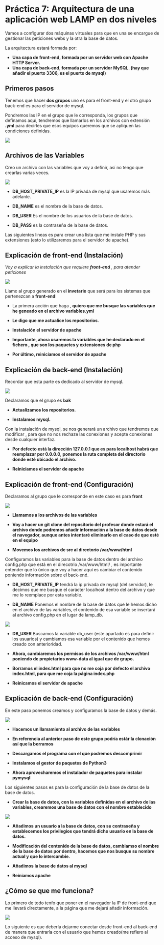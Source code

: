 # Práctica 7: Arquitectura de una aplicación web LAMP en dos niveles

Vamos a configurar dos máquinas virtuales para que en una se encargue de gestionar las peticiones webs y la otra la base de datos.

La arquitectura estará formada por:

* **Una capa de front-end, formada por un servidor web con Apache HTTP Server.**
* **Una capa de back-end, formada por un servidor MySQL. (hay que añadir el puerto 3306, es el puerto de mysql)**

## Primeros pasos

Tenemos que hacer **dos grupos** uno es para el front-end y el otro grupo back-end es para el servidor de mysql.

Pondremos las IP en el grupo que le corresponda, los grupos que definamos aquí, tendremos que llamarlos en los archivos con extensión **.yml** para decirles que esos equipos queremos que se apliquen las condiciones definidas.

![](./fotos/Captura.PNG)

## Archivos de las Variables

Creo un archivo con las variables que voy a definir, así no tengo que crearlas varias veces.

![](./fotos/foto_2.PNG)

* **DB_HOST_PRIVATE_IP** es la IP privada de mysql que usaremos más adelante.

* **DB_NAME** es el nombre de la base de datos.

* **DB_USER** Es el nombre de los usuarios de la base de datos.

* **DB_PASS** es la contraseña de la base de datos.

Las siguientes lineas es para crear una lista que me instale PHP y sus extensiones (esto lo utilizaremos para el servidor de apache).

## Explicación de front-end (Instalación)

*Voy a explicar la instalación que requiere **front-end** , para atender peticiones*

![](./fotos/foto_3.PNG)

Llamo al grupo generado en el **invetario** que será para los sistemas que pertenezcan a **front-end**

* La primera acción que haga , **quiero que me busque las variables que he geneado en el archivo variables.yml**

* **Le digo que me actualice los repositorios.**

* **Instalación el servidor de apache**

* **Importante, ahora usaremos la variables que he declarado en el fichero , que son los paquetes y extensiones de php**

* **Por último, reiniciamos el servidor de apache**

## Explicación de back-end (Instalación)

Recordar que esta parte es dedicado al servidor de mysql.

![](./fotos/foto_4.PNG)


Declaramos que el grupo es **bak**

* **Actualizamos los repositorios.**

* **Instalamos mysql.**

Con la instalación de mysql, se nos generará un archivo que tendremos que modificar , para que no nos rechaze las conexiones y acepte conexiones desde cualquier interfaz.

* **Por defecto está la dirección 127.0.0.1 que es para **localhost** habrá que reemplazar por 0.0.0.0, ponemos la ruta completa del directorio donde esté ubicado el archivo.**

* **Reiniciamos el servidor de apache**


## Explicación de front-end (Configuración)

Declaramos al grupo que le corresponde en este caso es para **front**

![](./fotos/foto_5.PNG)

* **Llamamos a los archivos de las variables**

* **Voy a hacer un git clone del repositorio del profesor donde estará el archivo donde podremos añadir información a la base de datos desde el navegador, aunque antes intentaré eliminarlo en el caso de que esté en el equipo**

* **Movemos los archivos de src al directorio /var/www/html**

Configuramos las variables para la base de datos dentro del archivo config.php que está en el direcotrio /var/www/html/ , es importante entender que lo único que voy a hacer aquí es cambiar el contenido poniendo información sobre el back-end.

* **DB_HOST_PRIVATE_IP** tendrá la ip privada de mysql (del servidor), le decimos que me busque el carácter localhost dentro del archivo y que me lo reemplace por esta variable.

* **DB_NAME** Ponemos el nombre de la base de datos que le hemos dicho en el archivo de las variables, el contenido de esa variable se insertará al archivo config.php en el lugar de lamp_db.

![](./fotos/foto_6.PNG)


* **DB_USER** Buscamos la variable db_user (este apartado es para definir los usuarios) y cambiamos esa variable por el contenido que hemos creado con anterioridad.

* **Ahora, cambiaremos los permisos de los archivos **/var/www/html** poniendo de propietarios www-data al igual que de grupo.**

* **Borramos el index.html para que no me coja por defecto el archivo index.html, para que me coja la página index.php**

* **Reinicamos el servidor de apache**

## Explicación de back-end (Configuración)

En este paso ponemos creamos y configuramos la base de datos y demás.

![](./fotos/foto_7.PNG)

* **Hacemos un llamamiento al archivo de las variables**

* **En referencia al anterior paso de este grupo podría estár la clonación así que la borramos**

* **Descargamos el programa con el que podremos descomprimir**

* **Instalamos el gestor de paquetes de Python3**

* **Ahora aprovecharemos el instalador de paquetes para instalar pymysql**

Los siguientes pasos es para la configuración de la base de datos de la base de datos.

* **Crear la base de datos, con la variables definidas en el archivo de las variables, crearemos una base de datos con el nombre establecido**

![](./fotos/foto_8.PNG)

* **Añadimos un usuario a la base de datos, con su contraseña y establecemos los privilegios que tendrá dicho usuario en la base de datos.**

* **Modificación del contenido de la base de datos, cambiamso el nombre de la base de datos por dentro, hacemos que nos busque su nombre actual y que lo intercambie.**

* **Añadimos la base de datos al mysql**

* **Reiniamos apache**

## ¿Cómo se que me funciona?

Lo primero de todo tenfo que poner en el navegador la IP de front-end que me llevará directamente, a la página que me dejará añadir información.


![](./fotos/foto_9.PNG)

Lo siguiente es que debería dejarme conectar desde front-end al back-end de manera que entraría con el usuario que hemos creado(me refiero al acceso de mysql).
